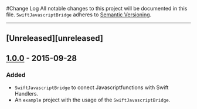 #Change Log
All notable changes to this project will be documented in this file.
`SwiftJavascriptBridge` adheres to [Semantic Versioning](http://semver.org/).

---

## [Unreleased][unreleased]


## [1.0.0](https://github.com/Elgatomontes/SwiftJavascriptBridge/releases/tag/1.0.0) - 2015-09-28

### Added
- `SwiftJavascriptBridge` to conect Javascriptfunctions with Swift Handlers.
- An `example` project with the usage of the `SwiftJavascriptBridge`.